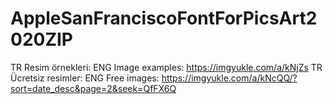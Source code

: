 # AppleSanFranciscoFontForPicsArt2020ZIP
TR Resim örnekleri: ENG Image examples:
https://imgyukle.com/a/kNjZs
TR Ücretsiz resimler: ENG Free images:
https://imgyukle.com/a/kNcQQ/?sort=date_desc&page=2&seek=QfFX6Q
